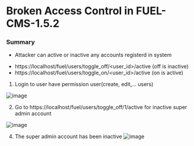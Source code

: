 # Broken Access Control in FUEL-CMS-1.5.2
### Summary
- Attacker can active or inactive any accounts registerd in system
* https://localhost/fuel/users/toggle_off/<user_id>/active (off is inactive)
* https://localhost/fuel/users/toggle_on/<user_id>/active (on is active)
  
1.  Login to user have permission user(create, edit,... users)

![image](https://github.com/D4rkP0w4r/Reported/assets/79050415/4082aac3-3b43-4967-9970-7d87fc8fa3db)

2. Go to https://localhost/fuel/users/toggle_off/1/active for inactive super admin account

![image](https://github.com/D4rkP0w4r/Reported/assets/79050415/d813f79b-4970-4782-b0ee-0c1ce6cb34c7)

4. The super admin account has been inactive
![image](https://github.com/D4rkP0w4r/Reported/assets/79050415/a16d3d9e-f4f3-4004-b1c5-8cf56cacdeb5)
